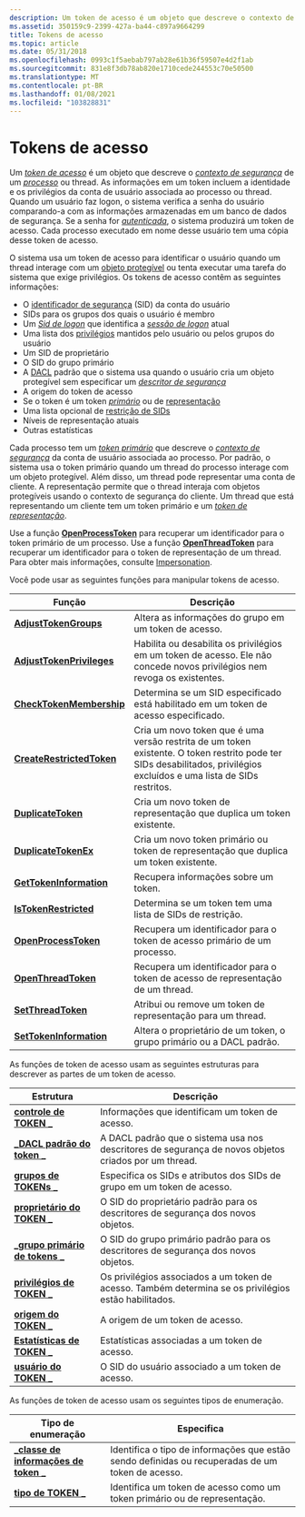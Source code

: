 ```yaml
---
description: Um token de acesso é um objeto que descreve o contexto de segurança de um processo ou thread.
ms.assetid: 350159c9-2399-427a-ba44-c897a9664299
title: Tokens de acesso
ms.topic: article
ms.date: 05/31/2018
ms.openlocfilehash: 0993c1f5aebab797ab28e61b36f59507e4d2f1ab
ms.sourcegitcommit: 831e8f3db78ab820e1710cede244553c70e50500
ms.translationtype: MT
ms.contentlocale: pt-BR
ms.lasthandoff: 01/08/2021
ms.locfileid: "103828831"
---
```

# <a name="access-tokens"></a>Tokens de acesso

Um [*token de acesso*](/windows/desktop/SecGloss/a-gly) é um objeto que descreve o [*contexto de segurança*](/windows/desktop/SecGloss/s-gly) de um [*processo*](/windows/desktop/SecGloss/p-gly) ou thread. As informações em um token incluem a identidade e os privilégios da conta de usuário associada ao processo ou thread. Quando um usuário faz logon, o sistema verifica a senha do usuário comparando-a com as informações armazenadas em um banco de dados de segurança. Se a senha for [*autenticada*](/windows/desktop/SecGloss/a-gly), o sistema produzirá um token de acesso. Cada processo executado em nome desse usuário tem uma cópia desse token de acesso.

O sistema usa um token de acesso para identificar o usuário quando um thread interage com um [objeto protegível](securable-objects.md) ou tenta executar uma tarefa do sistema que exige privilégios. Os tokens de acesso contêm as seguintes informações:

-   O [identificador de segurança](security-identifiers.md) (SID) da conta do usuário
-   SIDs para os grupos dos quais o usuário é membro
-   Um [*Sid de logon*](/windows/desktop/SecGloss/l-gly) que identifica a [*sessão de logon*](/windows/desktop/SecGloss/l-gly) atual
-   Uma lista dos [privilégios](privileges.md) mantidos pelo usuário ou pelos grupos do usuário
-   Um SID de proprietário
-   O SID do grupo primário
-   A [DACL](access-control-lists.md) padrão que o sistema usa quando o usuário cria um objeto protegível sem especificar um [*descritor de segurança*](/windows/desktop/SecGloss/s-gly)
-   A origem do token de acesso
-   Se o token é um token [*primário*](/windows/desktop/SecGloss/p-gly) ou de [representação](client-impersonation.md)
-   Uma lista opcional de [restrição de SIDs](restricted-tokens.md)
-   Níveis de representação atuais
-   Outras estatísticas

Cada processo tem um [*token primário*](/windows/desktop/SecGloss/p-gly) que descreve o [*contexto de segurança*](/windows/desktop/SecGloss/s-gly) da conta de usuário associada ao processo. Por padrão, o sistema usa o token primário quando um thread do processo interage com um objeto protegível. Além disso, um thread pode representar uma conta de cliente. A representação permite que o thread interaja com objetos protegíveis usando o contexto de segurança do cliente. Um thread que está representando um cliente tem um token primário e um [*token de representação*](/windows/desktop/SecGloss/i-gly).

Use a função [**OpenProcessToken**](/windows/win32/api/processthreadsapi/nf-processthreadsapi-openprocesstoken) para recuperar um identificador para o token primário de um processo. Use a função [**OpenThreadToken**](/windows/win32/api/processthreadsapi/nf-processthreadsapi-openthreadtoken) para recuperar um identificador para o token de representação de um thread. Para obter mais informações, consulte [Impersonation](client-impersonation.md).

Você pode usar as seguintes funções para manipular tokens de acesso.



| Função                                               | Descrição                                                                                                                                                            |
|--------------------------------------------------------|------------------------------------------------------------------------------------------------------------------------------------------------------------------------|
| [**AdjustTokenGroups**](/windows/win32/api/securitybaseapi/nf-securitybaseapi-adjusttokengroups)         | Altera as informações do grupo em um token de acesso.                                                                                                                      |
| [**AdjustTokenPrivileges**](/windows/win32/api/securitybaseapi/nf-securitybaseapi-adjusttokenprivileges) | Habilita ou desabilita os privilégios em um token de acesso. Ele não concede novos privilégios nem revoga os existentes.                                                       |
| [**CheckTokenMembership**](/windows/win32/api/securitybaseapi/nf-securitybaseapi-checktokenmembership)   | Determina se um SID especificado está habilitado em um token de acesso especificado.                                                                                             |
| [**CreateRestrictedToken**](/windows/win32/api/securitybaseapi/nf-securitybaseapi-createrestrictedtoken) | Cria um novo token que é uma versão restrita de um token existente. O token restrito pode ter SIDs desabilitados, privilégios excluídos e uma lista de SIDs restritos. |
| [**DuplicateToken**](/windows/win32/api/securitybaseapi/nf-securitybaseapi-duplicatetoken)               | Cria um novo token de representação que duplica um token existente.                                                                                                   |
| [**DuplicateTokenEx**](/windows/win32/api/securitybaseapi/nf-securitybaseapi-duplicatetokenex)           | Cria um novo token primário ou token de representação que duplica um token existente.                                                                                  |
| [**GetTokenInformation**](/windows/win32/api/securitybaseapi/nf-securitybaseapi-gettokeninformation)     | Recupera informações sobre um token.                                                                                                                                   |
| [**IsTokenRestricted**](/windows/win32/api/securitybaseapi/nf-securitybaseapi-istokenrestricted)         | Determina se um token tem uma lista de SIDs de restrição.                                                                                                             |
| [**OpenProcessToken**](/windows/win32/api/processthreadsapi/nf-processthreadsapi-openprocesstoken)           | Recupera um identificador para o token de acesso primário de um processo.                                                                                                          |
| [**OpenThreadToken**](/windows/win32/api/processthreadsapi/nf-processthreadsapi-openthreadtoken)             | Recupera um identificador para o token de acesso de representação de um thread.                                                                                                     |
| [**SetThreadToken**](/windows/win32/api/processthreadsapi/nf-processthreadsapi-setthreadtoken)               | Atribui ou remove um token de representação para um thread.                                                                                                                |
| [**SetTokenInformation**](/windows/win32/api/securitybaseapi/nf-securitybaseapi-settokeninformation)     | Altera o proprietário de um token, o grupo primário ou a DACL padrão.                                                                                                               |



 

As funções de token de acesso usam as seguintes estruturas para descrever as partes de um token de acesso.



| Estrutura                                            | Descrição                                                                                           |
|------------------------------------------------------|-------------------------------------------------------------------------------------------------------|
| [**controle de TOKEN \_**](/windows/desktop/api/Winnt/ns-winnt-token_control)              | Informações que identificam um token de acesso.                                                          |
| [**\_DACL padrão do token \_**](/windows/desktop/api/Winnt/ns-winnt-token_default_dacl)   | A DACL padrão que o sistema usa nos descritores de segurança de novos objetos criados por um thread. |
| [**grupos de TOKENs \_**](/windows/desktop/api/Winnt/ns-winnt-token_groups)                | Especifica os SIDs e atributos dos SIDs de grupo em um token de acesso.                               |
| [**proprietário do TOKEN \_**](/windows/desktop/api/Winnt/ns-winnt-token_owner)                  | O SID do proprietário padrão para os descritores de segurança dos novos objetos.                                    |
| [**\_grupo primário de tokens \_**](/windows/desktop/api/Winnt/ns-winnt-token_primary_group) | O SID do grupo primário padrão para os descritores de segurança dos novos objetos.                            |
| [**privilégios de TOKEN \_**](/windows/desktop/api/Winnt/ns-winnt-token_privileges)        | Os privilégios associados a um token de acesso. Também determina se os privilégios estão habilitados.   |
| [**origem do TOKEN \_**](/windows/desktop/api/Winnt/ns-winnt-token_source)                | A origem de um token de acesso.                                                                        |
| [**Estatísticas de TOKEN \_**](/windows/desktop/api/Winnt/ns-winnt-token_statistics)        | Estatísticas associadas a um token de acesso.                                                           |
| [**usuário do TOKEN \_**](/windows/desktop/api/Winnt/ns-winnt-token_user)                    | O SID do usuário associado a um token de acesso.                                                  |



 

As funções de token de acesso usam os seguintes tipos de enumeração.



| Tipo de enumeração                                             | Especifica                                                                       |
|--------------------------------------------------------------|---------------------------------------------------------------------------------|
| [**\_classe de informações de token \_**](/windows/desktop/api/Winnt/ne-winnt-token_information_class) | Identifica o tipo de informações que estão sendo definidas ou recuperadas de um token de acesso. |
| [**tipo de TOKEN \_**](/windows/desktop/api/Winnt/ne-winnt-token_type)                            | Identifica um token de acesso como um token primário ou de representação.                 |



 

 

 

